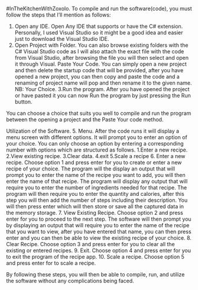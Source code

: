 
#InTheKitchenWithZoxolo.
To compile and run the software(code), you must follow the steps that I’ll mention as follows:
1. Open any IDE.
Open Any IDE that supports or have the C# extension. Personally, I used Visual Studio so it might be a good idea and easier just to download the Visual Studio IDE.
2. Open Project with Folder.
You can also browse existing folders with the C# Visual Studio code as I will also attach the exact file with the code from Visual Studio, after browsing the file you will then select and open it through Visual.
Paste Your Code.
You can simply open a new project and then delete the startup code that will be provided, after you have opened a new project, you can then copy and paste the code and a renaming of project name will pop and then rename it to the given name.
NB: Your Choice.
3.Run the program.
After you have opened the project or have pasted it you can now Run the program by just pressing the Run button.

You can choose a choice that suits you well to compile and run the program between the opening a project and the Paste Your code method.

Utilization of the Software.
5. Menu.
After the code runs it will display a menu screen with different options.
It will prompt you to enter an option of your choice.
You can only choose an option by entering a corresponding number with options which are structured as follows.
1.Enter a new recipe.
2.View existing recipe.
3.Clear data.
4.exit
5.Scale a recipe
6. Enter a new recipe.
Choose option 1 and press enter for you to create or enter a new recipe of your choice.
The program will the display an output that will prompt you to enter the name of the recipe you want to add, you will then enter the name of that recipe.
The program will display any output that will require you to enter the number of ingredients needed for that recipe.
The program will then require you to enter the quantity and calories, after this step you will then add the number of steps including their description.
You will then press enter which will then store or save all the captured data in the memory storage.
7. View Existing Recipe.
Choose option 2 and press enter for you to proceed to the next step.
The software will then prompt you by displaying an output that will require you to enter the name of the recipe that you want to view, after you have entered that name, you can then press enter and you can then be able to view the existing recipe of your choice.
8. Clear Recipe.
Choose option 3 and press enter for you to clear all the existing or entered recipes.
9. Exit.
Choose option 4 and press enter for you to exit the program of the recipe app.
10. Scale a recipe.
Choose option 5 and press enter for to scale a recipe.

By following these steps, you will then be able to compile, run, and utilize the software without any complications being faced.
